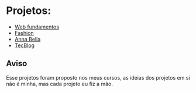 # Projetos:

- [Web fundamentos](#fundamentos)
- [Fashion](#fashion)
- [Anna Bella](#anna)
- [TecBlog](#TecBlog)





## Aviso
Esse projetos foram proposto nos meus cursos, as ideias dos projetos em si não é minha, mas cada projeto eu fiz a mão.